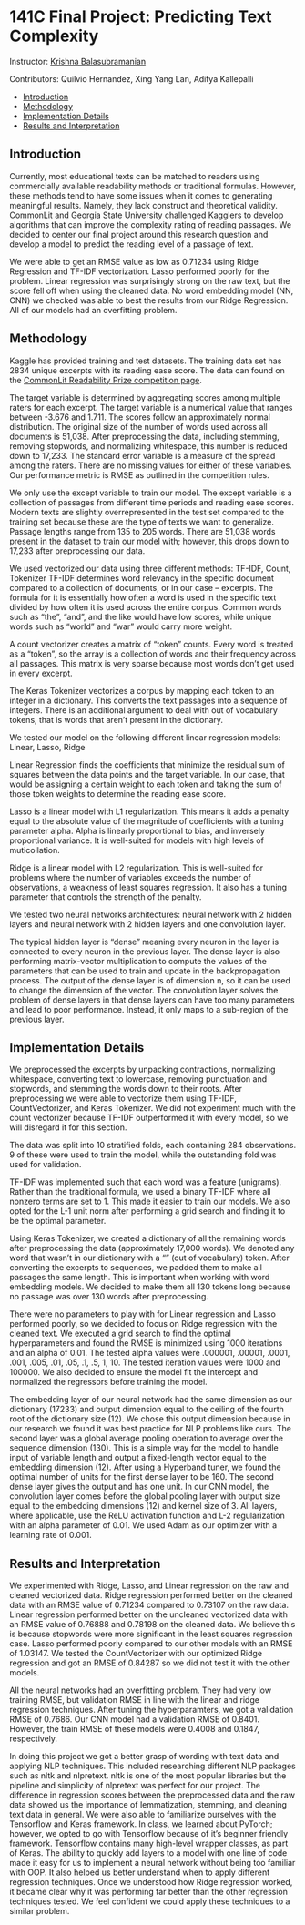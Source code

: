 # 141C Final Project: Predicting Text Complexity
Instructor: [Krishna Balasubramanian](https://sites.google.com/view/kriznakumar/home)

Contributors: Quilvio Hernandez, Xing Yang Lan, Aditya Kallepalli

- [Introduction](#introduction)
- [Methodology](#methodology)
- [Implementation Details](#implementation-details)
- [Results and Interpretation](#results-and-interpretation)

## Introduction

Currently, most educational texts can be matched to readers using commercially available readability methods or traditional formulas. However, these methods tend to have some issues when it comes to generating meaningful results. Namely, they lack construct and theoretical validity. CommonLit and Georgia State University  challenged Kagglers to develop algorithms that can improve the complexity rating of reading passages. We decided to center our final project around this research question and develop a model to predict the reading level of a passage of text.

We were able to get an RMSE value as low as 0.71234 using Ridge Regression and TF-IDF vectorization. Lasso performed poorly for the problem. Linear regression was surprisingly strong on the raw text, but the score fell off when using the cleaned data. No word embedding model (NN, CNN) we checked was able to best the results from our Ridge Regression. All of our models had an overfitting problem.

## Methodology
Kaggle has provided training and test datasets. The training data set has 2834 unique excerpts with its reading ease score. The data can found on the [CommonLit Readability Prize competition page](https://www.kaggle.com/c/commonlitreadabilityprize/data).

The target variable is determined by aggregating scores among multiple raters for each excerpt. The target variable is a numerical value that ranges between -3.676 and 1.711. The
scores follow an approximately normal distribution. The original size of the number of words used across all documents is 51,038. After preprocessing the data, including stemming, removing stopwords, and normalizing whitespace, this number is reduced down to 17,233. The standard error variable is a measure of the spread among the raters. There are no missing values for either of these variables. Our performance metric is RMSE as outlined in the competition rules.

We only use the except variable to train our model. The except variable is a collection of passages from different time periods and reading ease scores. Modern texts are slightly
overrepresented in the test set compared to the training set because these are the type of texts we want to generalize. Passage lengths range from 135 to 205 words. There are 51,038 words present in the dataset to train our model with; however, this drops down to 17,233 after preprocessing our data.

We used vectorized our data using three different methods: TF-IDF, Count, Tokenizer
TF-IDF determines word relevancy in the specific document compared to a collection of documents, or in our case – excerpts. The formula for it is essentially how often a word is used in the specific text divided by how often it is used across the entire corpus. Common words such as
 “the”, “and”, and the like would have low scores, while unique words such as “world” and “war” would carry more weight.

A count vectorizer creates a matrix of “token” counts. Every word is treated as a “token”, so the array is a collection of words and their frequency across all passages. This matrix is very sparse because most words don’t get used in every excerpt.

The Keras Tokenizer vectorizes a corpus by mapping each token to an integer in a dictionary. This converts the text passages into a sequence of integers. There is an additional argument to deal with out of vocabulary tokens, that is words that aren’t present in the dictionary.

We tested our model on the following different linear regression models: Linear, Lasso, Ridge

Linear Regression finds the coefficients that minimize the residual sum of squares between the data points and the target variable. In our case, that would be assigning a certain weight to each token and taking the sum of those token weights to determine the reading ease score.

Lasso is a linear model with L1 regularization. This means it adds a penalty equal to the absolute value of the magnitude of coefficients with a tuning parameter alpha. Alpha is linearly proportional to bias, and inversely proportional variance. It is well-suited for models with high levels of muticollation.

Ridge is a linear model with L2 regularization. This is well-suited for problems where the number of variables exceeds the number of observations, a weakness of least squares regression. It also has a tuning parameter that controls the strength of the penalty.

We tested two neural networks architectures: neural network with 2 hidden layers and neural network with 2 hidden layers and one convolution layer.

The typical hidden layer is “dense” meaning every neuron in the layer is connected to every neuron in the previous layer. The dense layer is also performing matrix-vector multiplication to compute the values of the parameters that can be used to train and update in the backpropagation process. The output of the dense layer is of dimension n, so it can be used to change the dimension of the vector. The convolution layer solves the problem of dense layers in that dense layers can have too many parameters and lead to poor performance. Instead, it only maps to a sub-region of the previous layer.

## Implementation Details
We preprocessed the excerpts by unpacking contractions, normalizing whitespace, converting text to lowercase, removing punctuation and stopwords, and stemming the words down to their
 roots. After preprocessing we were able to vectorize them using TF-IDF, CountVectorizer, and Keras Tokenizer. We did not experiment much with the count vectorizer because TF-IDF outperformed it with every model, so we will disregard it for this section.

The data was split into 10 stratified folds, each containing 284 observations. 9 of these were used to train the model, while the outstanding fold was used for validation.

TF-IDF was implemented such that each word was a feature (unigrams). Rather than the traditional formula, we used a binary TF-IDF where all nonzero terms are set to 1. This made it easier to train our models. We also opted for the L-1 unit norm after performing a grid search and finding it to be the optimal parameter.

Using Keras Tokenizer, we created a dictionary of all the remaining words after preprocessing the data (approximately 17,000 words). We denoted any word that wasn’t in our dictionary with a “<OOV>” (out of vocabulary) token. After converting the excerpts to sequences, we padded them to make all passages the same length. This is important when working with word embedding models. We decided to make them all 130 tokens long because no passage was over 130 words after preprocessing.

There were no parameters to play with for Linear regression and Lasso performed poorly, so we decided to focus on Ridge regression with the cleaned text. We executed a grid search to find the optimal hyperparameters and found the RMSE is minimized using 1000 iterations and an alpha of 0.01. The tested alpha values were .000001, .00001, .0001, .001, .005, .01, .05, .1, .5, 1, 10. The tested iteration values were 1000 and 100000. We also decided to ensure the model fit the intercept and normalized the regressors before training the model.

The embedding layer of our neural network had the same dimension as our dictionary (17233) and output dimension equal to the ceiling of the fourth root of the dictionary size (12). We chose this output dimension because in our research we found it was best practice for NLP problems like ours. The second layer was a global average pooling operation to average over the sequence dimension (130). This is a simple way for the model to handle input of variable length and output a fixed-length vector equal to the embedding dimension (12). After using a Hyperband tuner, we found the optimal number of units for the first dense layer to be 160. The second dense layer gives the output and has one unit. In our CNN model, the convolution layer comes before the global pooling layer with output size equal to the embedding dimensions (12) and kernel size of 3. All layers, where applicable, use the ReLU activation function and L-2 regularization with an alpha parameter of 0.01. We used Adam as our optimizer with a learning rate of 0.001.

## Results and Interpretation
We experimented with Ridge, Lasso, and Linear regression on the raw and cleaned vectorized data. Ridge regression performed better on the cleaned data with an RMSE value of 0.71234 compared to 0.73107 on the raw data. Linear regression performed better on the uncleaned vectorized data with an RMSE value of 0.76888 and 0.78198 on the cleaned data. We believe this is because stopwords were more significant in the least squares regression case. Lasso performed poorly compared to our other models with an RMSE of 1.03147. We tested the CountVectorizer with our optimized Ridge regression and got an RMSE of 0.84287 so we did not test it with the other models.

All the neural networks had an overfitting problem. They had very low training RMSE, but validation RMSE in line with the linear and ridge regression techniques. After tuning the hyperparamters, we got a validation RMSE of 0.7686. Our CNN model had a validation RMSE of 0.8401. However, the train RMSE of these models were 0.4008 and 0.1847, respectively.

In doing this project we got a better grasp of wording with text data and applying NLP techniques. This included researching different NLP packages such as nltk and nlpretext. nltk is one of the most popular libraries but the pipeline and simplicity of nlpretext was perfect for our project. The difference in regression scores between the preprocessed data and the raw data showed us the importance of lemmatization, stemming, and cleaning text data in general. We were also able to familiarize ourselves with the Tensorflow and Keras framework. In class, we learned about PyTorch; however, we opted to go with Tensorflow because of it’s beginner friendly framework. Tensorflow contains many high-level wrapper classes, as part of Keras. The ability to quickly add layers to a model with one line of code made it easy for us to implement a neural network without being too familiar with OOP. It also helped us better understand when to apply different regression techniques. Once we understood how Ridge regression worked, it became clear why it was performing far better than the other regression techniques tested. We feel confident we could apply these techniques to a similar problem.
